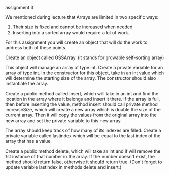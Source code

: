 

assignment 3

We mentioned during lecture that Arrays are limited in two specific ways:
1) Their size is fixed and cannot be increased when needed
2) Inserting into a sorted array would require a lot of work.

For this assignment you will create an object that will do the work to address both of these points.


Create an object called GSSArray. (it stands for growable self-sorting array)

This object will manage an array of type int.
Create a private variable for an array of type int.
In the constructor for this object, take in an int value which will determine the starting size of the array.
The constructor should also instantiate the array.

Create a public method called insert, which will take in an int and find the location in the array where it belongs and insert it there.
If the array is full, then before inserting the value, method insert should call private method increaseSize, which will create a new array which is double the size of the current array. Then it will copy the values from the original array into the new array and set the private variable to this new array.

The array should keep track of how many of its indexes are filled. Create a private variable called lastindex which will be equal to the last index of the array that has a value.

Create a public method delete, which will take an int and if will remove the 1st instance of that number in the array. If the number doesn't exist, the method should return false, otherwise it should return true. (Don't forget to update variable lastindex in methods delete and insert.)

